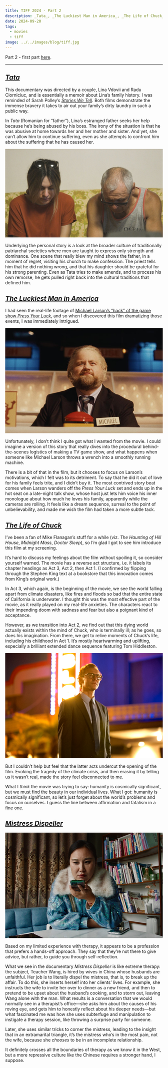 ```yaml
---
title: TIFF 2024 - Part 2
description: _Tata_, _The Luckiest Man in America_, _The Life of Chuck_, _Mistress Dispeller_
date: 2024-09-20
tags:
  - movies
  - tiff
image: ../../images/blog/tiff.jpg
---
```


Part 2 - first part [here](/blog/2024-09-19-tiff-2024-part-1).

<!-- excerpt -->

----

## [_Tata_](https://letterboxd.com/film/tata/)

<span><sl-rating value="3.5" readonly></sl-rating></span>

This documentary was directed by a couple, Lina Vdovii and Radu Ciorniciuc, and is essentially a memoir about Lina’s family history. I was reminded of Sarah Polley’s [_Stories We Tell_](https://www.nfb.ca/film/stories_we_tell/). Both films demonstrate the immense bravery it takes to air out your family’s dirty laundry in such a public way.

In _Tata_ (Romanian for “father”), Lina’s estranged father seeks her help because he’s being abused by his boss. The irony of the situation is that he was abusive at home towards her and her mother and sister. And yet, she can’t allow him to continue suffering, even as she attempts to confront him about the suffering that he has caused her.

![](../../images/blog/tata.jpg)

Underlying the personal story is a look at the broader culture of traditionally patriarchal societies where men are taught to express only strength and dominance. One scene that really blew my mind shows the father, in a moment of regret, visiting his church to make confession. The priest tells him that he did nothing wrong, and that his daughter should be grateful for his strong parenting. Even as Tata tries to make amends, and to process his own remorse, he gets pulled right back into the cultural traditions that defined him.

## [_The Luckiest Man in America_](https://letterboxd.com/film/the-luckiest-man-in-america/)

<span><sl-rating value="3" readonly></sl-rating></span>

I had seen the real-life footage of [Michael Larson’s “hack” of the game show _Press Your Luck_](https://youtu.be/bfOm7K8A0Pw), and so when I discovered this film dramatizing those events, I was immediately intrigued.

![](../../images/blog/luckiest-man.png)

Unfortunately, I don’t think I quite got what I wanted from the movie. I could imagine a version of this story that really dives into the procedural behind-the-scenes logistics of making a TV game show, and what happens when someone like Michael Larson throws a wrench into a smoothly running machine.

There is a bit of that in the film, but it chooses to focus on Larson’s motivations, which I felt was to its detriment. To say that he did it out of love for his family feels trite, and I didn’t buy it. The most contrived story beat comes when Larson wanders off the _Press Your Luck_ set and ends up in the hot seat on a late-night talk show, whose host just lets him voice his inner monologue about how much he loves his family, apparently while the cameras are rolling. It feels like a dream sequence, surreal to the point of unbelievability, and made me wish the film had taken a more subtle tack.

## [_The Life of Chuck_](https://letterboxd.com/film/the-life-of-chuck/)

<span><sl-rating value="3.5" readonly></sl-rating></span>

I’ve been a fan of Mike Flanagan’s stuff for a while (viz. _The Haunting of Hill House_, _Midnight Mass_, _Doctor Sleep_), so I’m glad I got to see him introduce this film at my screening.

It’s hard to discuss my feelings about the film without spoiling it, so consider yourself warned. The movie has a reverse act structure, i.e. it labels its chapter headings as Act 3, Act 2, then Act 1. (I confirmed by flipping through the Stephen King text at a bookstore that this innovation comes from King’s original work.)

In Act 3, which again, is the beginning of the movie, we see the world falling apart from climate disasters, like fires and floods so bad that the entire state of California is underwater. I thought this was the most effective part of the movie, as it really played on my real-life anxieties. The characters react to their impending doom with sadness and fear but also a poignant kind of acceptance.

However, as we transition into Act 2, we find out that this dying world actually exists within the mind of Chuck, who is terminally ill; as he goes, so does his imagination. From there, we get to relive moments of Chuck’s life, including his childhood in Act 1. It’s mostly heartwarming and uplifting, especially a brilliant extended dance sequence featuring Tom Hiddleston.

![](../../images/blog/life-of-chuck.png)

But I couldn’t help but feel that the latter acts undercut the opening of the film. Evoking the tragedy of the climate crisis, and then erasing it by telling us it wasn’t real, made the story feel disconnected to me.

What I _think_ the movie was trying to say: humanity is cosmically significant, but we must find the beauty in our individual lives. What I got: humanity is cosmically significant, so let’s just forget about the world’s problems and focus on ourselves. I guess the line between affirmation and fatalism in a fine one.

## [_Mistress Dispeller_](https://letterboxd.com/film/mistress-dispeller-2024/)

<span><sl-rating value="4" readonly></sl-rating></span>

![](../../images/blog/mistress-dispeller.jpg)

Based on my limited experience with therapy, it appears to be a profession that prefers a hands-off approach. They say that they’re not there to give advice, but rather, to guide you through self-reflection.

What we see in the documentary _Mistress Dispeller_ is like extreme therapy: the subject, Teacher Wang, is hired by wives in China whose husbands are unfaithful. Her job is to literally dispel the mistress, that is, to break up the affair. To do this, she inserts herself into her clients’ lives. For example, she instructs the wife to invite her over to dinner as a new friend, and then to pretend to be upset about the husband’s cooking, and to storm out, leaving Wang alone with the man. What results is a conversation that we would normally see in a therapist’s office—she asks him about the causes of his roving eye, and gets him to honestly reflect about his deeper needs—but what fascinated me was how she uses subterfuge and manipulation to instigate a therapy session, like throwing a surprise party for someone.

Later, she uses similar tricks to corner the mistress, leading to the insight that in an extramarital triangle, it’s the mistress who’s in the most pain, not the wife, because she _chooses_ to be in an incomplete relationship.

It definitely crosses all the boundaries of therapy as we know it in the West, but a more repressive culture like the Chinese requires a stronger hand, I suppose.
